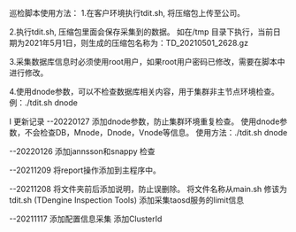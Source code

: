 巡检脚本使用方法：
1.在客户环境执行tdit.sh, 将压缩包上传至公司。

2.执行tdit.sh, 压缩包里面会保存采集到的数据。
如在/tmp 目录下执行，当前日期为2021年5月1日，则生成的压缩包名称为：TD_20210501_2628.gz

3.采集数据库信息时必须使用root用户，如果root用户密码已修改，需要在脚本中进行修改。

4.使用dnode参数，可以不检查数据库相关内容，用于集群非主节点环境检查。例：./tdit.sh dnode

I 更新记录
--20220127
添加dnode参数，防止集群环境重复检查。 
使用dnode参数，不会检查DB，Mnode，Dnode，Vnode等信息。
使用方法：./tdit.sh dnode  

--20220126
添加jannsson和snappy 检查

--20211209
将report操作添加到主程序中。

--20211208
将文件夹前后添加说明，防止误删除。
将文件名称从main.sh 修该为tdit.sh (TDengine Inspection Tools)
添加采集taosd服务的limit信息

--20211117
添加配置信息采集
添加ClusterId


